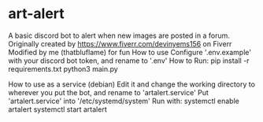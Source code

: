 # art-alert
A basic discord bot to alert when new images are posted in a forum.
Originally created by https://www.fiverr.com/devinyems156 on Fiverr
Modified by me (thatbluflame) for fun
How to use
Configure '.env.example' with your discord bot token, and rename to '.env'
How to Run: 
pip install -r requirements.txt
python3 main.py

How to use as a service (debian)
Edit it and change the working directory to wherever you put the bot, and rename to 'artalert.service'
Put 'artalert.service' into '/etc/systemd/system'
Run with: 
systemctl enable artalert
systemctl start artalert
